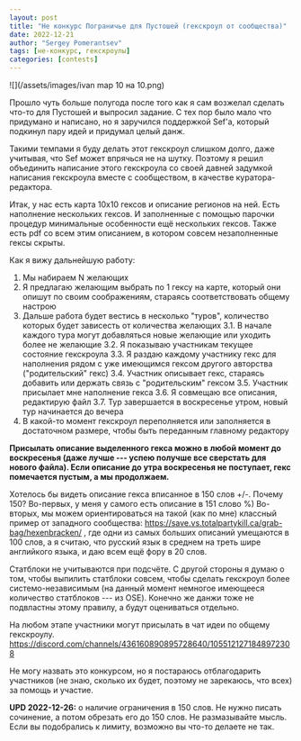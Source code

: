 ```yaml
---
layout: post
title: "Не конкурс Пограничье для Пустошей (гекскроул от сообщества)"
date: 2022-12-21
author: "Sergey Pomerantsev"
tags: [не-конкурс, гекскроулы]
categories: [contests]
---
```


![](/assets/images/ivan map 10 на 10.png)

Прошло чуть больше полугода после того как я сам возжелал сделать что-то для Пустошей и выпросил задание.
С тех пор было мало что придумано и написано, но я заручился поддержкой Sef'а, который подкинул пару идей и придумал целый данж.

Такими темпами я буду делать этот гекскроул слишком долго, даже учитывая, что Sef может впрячься не на шутку.
Поэтому я решил объединить написание этого гекскроула со своей давней задумкой написания гекскроула вместе с сообществом, в качестве куратора-редактора.

Итак, у нас есть карта 10х10 гексов и описание регионов на ней.
Есть наполнение нескольких гексов.
И заполненные с помощью парочки процедур минимальные особенности ещё нескольких гексов.
Также есть pdf со всем этим описанием, в котором совсем незаполненные гексы скрыты.

Как я вижу дальнейшую работу:

1. Мы набираем N желающих
2. Я предлагаю желающим выбрать по 1 гексу на карте, который они опишут по своим соображениям, стараясь соответствовать общему настрою
3. Дальше работа будет вестись в несколько "туров", количество которых будет зависесть от количества желающих
	3.1. В начале каждого тура могут добавляться новые желающие или уходить более не желающие
	3.2. Я показываю участникам текущее состояние гекскроула
	3.3. Я раздаю каждому участнику гекс для наполнения рядом с уже имеющимся гексом другого авторства ("родительский" гекс)
	3.4. Участник описывает гекс, стараясь добавить или держать связь с "родительским" гексом
	3.5. Участник присылает мне наполнение гекса
	3.6. Я совмещаю все описания, редактирую файл
	3.7. Тур завершается в воскресенье утром, новый тур начинается до вечера
4. В какой-то момент гекскроул переполняется или заполняется в достаточном размере, чтобы быть переданным главному редактору

**Присылать описание выделенного гекса можно в любой момент до воскресенья (даже лучше --- успею получше все сверстать для нового файла). Если описание до утра воскресенья не поступает, гекс помечается пустым, а мы продолжаем.**

Хотелось бы видеть описание гекса вписанное в 150 слов +/-. Почему 150? Во-первых, у меня у самого есть описание в 151 слово %) Во-вторых, мы можем ориентироваться на такой (как по мне) классный пример от западного сообщества: https://save.vs.totalpartykill.ca/grab-bag/hexenbracken/ , где одни из самых больших описаний умещаются в 100 слов, а я считаю, что русский язык в среднем на треть шире английкого языка, и даю всем ещё фору в 20 слов.

Статблоки не учитываются при подсчёте. С другой стороны я думаю о том, чтобы выпилить статблоки совсем, чтобы сделать гекскроул более системо-независимым (на данный момент немногое имеющееся количество статблоков --- из OSE). Конечно же данжи тоже не подвластны этому правилу, а будут оцениваться отдельно.

На любом этапе участники могут присылать в чат идеи по общему гекскроулу.  
https://discord.com/channels/436160890895728640/1055121271848972308

Не могу назвать это конкурсом, но я постараюсь отблагодарить участников (не знаю, сколько их будет, поэтому не зарекаюсь, что всех) за помощь и участие.

**UPD 2022-12-26:** о наличие ограничения в 150 слов. Не нужно писать сочинение, а потом обрезать его до 150 слов. Не размазывайте мысль. Если вы подобрались к лимиту, возможно вы что-то делаете не так.

